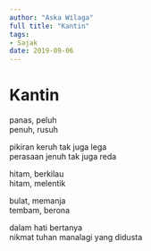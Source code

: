 ```yaml
---
author: "Aska Wilaga"
full title: "Kantin"
tags:
- Sajak
date: 2019-09-06
---
```


# Kantin

panas, peluh  
penuh, rusuh

pikiran keruh tak juga lega  
perasaan jenuh tak juga reda

hitam, berkilau  
hitam, melentik

bulat, memanja  
tembam, berona

dalam hati bertanya  
nikmat tuhan manalagi yang didusta